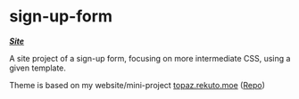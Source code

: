 # sign-up-form

**_[Site](https://rekyuto.github.io/sign-up-form/)_**

A site project of a sign-up form, focusing on more intermediate CSS, using a given template.

Theme is based on my website/mini-project [topaz.rekuto.moe](https://topaz.rekuto.moe) 
([Repo](https://github.com/rekyuto/Topaz))
